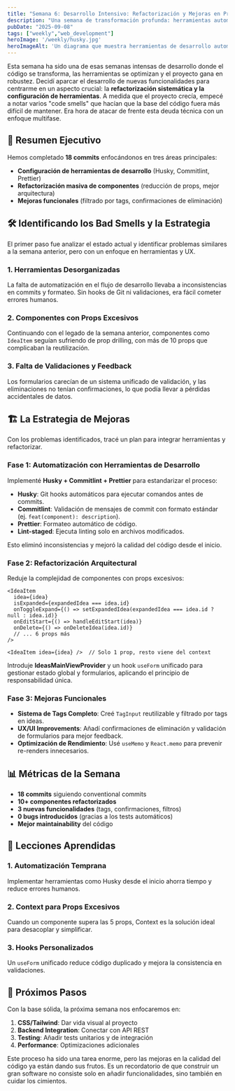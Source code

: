 ```yaml
---
title: "Semana 6: Desarrollo Intensivo: Refactorización y Mejoras en ProjectOrganizer"
description: "Una semana de transformación profunda: herramientas automatizadas, arquitectura limpia y funcionalidades robustas. De commits estandarizados a componentes optimizados, ProjectOrganizer gana en escalabilidad y mantenibilidad."
pubDate: "2025-09-08"
tags: ["weekly","web_development"]
heroImage: '/weekly/husky.jpg'
heroImageAlt: 'Un diagrama que muestra herramientas de desarrollo automatizadas optimizando el flujo de trabajo'
---
```


Esta semana ha sido una de esas semanas intensas de desarrollo donde el código se transforma, las herramientas se optimizan y el proyecto gana en robustez. Decidí aparcar el desarrollo de nuevas funcionalidades para centrarme en un aspecto crucial: la **refactorización sistemática y la configuración de herramientas**. A medida que el proyecto crecía, empecé a notar varios "code smells" que hacían que la base del código fuera más difícil de mantener. Era hora de atacar de frente esta deuda técnica con un enfoque multifase.

## 🚀 Resumen Ejecutivo

Hemos completado **18 commits** enfocándonos en tres áreas principales:

- **Configuración de herramientas de desarrollo** (Husky, Commitlint, Prettier)
- **Refactorización masiva de componentes** (reducción de props, mejor arquitectura)
- **Mejoras funcionales** (filtrado por tags, confirmaciones de eliminación)

## 🛠️ Identificando los Bad Smells y la Estrategia

El primer paso fue analizar el estado actual y identificar problemas similares a la semana anterior, pero con un enfoque en herramientas y UX.

### 1. Herramientas Desorganizadas

La falta de automatización en el flujo de desarrollo llevaba a inconsistencias en commits y formateo. Sin hooks de Git ni validaciones, era fácil cometer errores humanos.

### 2. Componentes con Props Excesivos

Continuando con el legado de la semana anterior, componentes como `IdeaItem` seguían sufriendo de prop drilling, con más de 10 props que complicaban la reutilización.

### 3. Falta de Validaciones y Feedback

Los formularios carecían de un sistema unificado de validación, y las eliminaciones no tenían confirmaciones, lo que podía llevar a pérdidas accidentales de datos.

## 🏗️ La Estrategia de Mejoras

Con los problemas identificados, tracé un plan para integrar herramientas y refactorizar.

### Fase 1: Automatización con Herramientas de Desarrollo

Implementé **Husky + Commitlint + Prettier** para estandarizar el proceso:

- **Husky**: Git hooks automáticos para ejecutar comandos antes de commits.
- **Commitlint**: Validación de mensajes de commit con formato estándar (ej. `feat(component): description`).
- **Prettier**: Formateo automático de código.
- **Lint-staged**: Ejecuta linting solo en archivos modificados.

Esto eliminó inconsistencias y mejoró la calidad del código desde el inicio.

### Fase 2: Refactorización Arquitectural

Reduje la complejidad de componentes con props excesivos:

````tsx
<IdeaItem 
  idea={idea}
  isExpanded={expandedIdea === idea.id}
  onToggleExpand={() => setExpandedIdea(expandedIdea === idea.id ? null : idea.id)}
  onEditStart={() => handleEditStart(idea)}
  onDelete={() => onDeleteIdea(idea.id)}
  // ... 6 props más
/>
````

````tsx
<IdeaItem idea={idea} />  // Solo 1 prop, resto viene del context
````

Introduje **IdeasMainViewProvider** y un hook `useForm` unificado para gestionar estado global y formularios, aplicando el principio de responsabilidad única.

### Fase 3: Mejoras Funcionales

- **Sistema de Tags Completo**: Creé `TagInput` reutilizable y filtrado por tags en ideas.
- **UX/UI Improvements**: Añadí confirmaciones de eliminación y validación de formularios para mejor feedback.
- **Optimización de Rendimiento**: Usé `useMemo` y `React.memo` para prevenir re-renders innecesarios.

## 📊 Métricas de la Semana

- **18 commits** siguiendo conventional commits
- **10+ componentes refactorizados**
- **3 nuevas funcionalidades** (tags, confirmaciones, filtros)
- **0 bugs introducidos** (gracias a los tests automáticos)
- **Mejor maintainability** del código

## 🎯 Lecciones Aprendidas

### 1. Automatización Temprana

Implementar herramientas como Husky desde el inicio ahorra tiempo y reduce errores humanos.

### 2. Context para Props Excesivos

Cuando un componente supera las 5 props, Context es la solución ideal para desacoplar y simplificar.

### 3. Hooks Personalizados

Un `useForm` unificado reduce código duplicado y mejora la consistencia en validaciones.

## 🚀 Próximos Pasos

Con la base sólida, la próxima semana nos enfocaremos en:

1. **CSS/Tailwind**: Dar vida visual al proyecto
2. **Backend Integration**: Conectar con API REST
3. **Testing**: Añadir tests unitarios y de integración
4. **Performance**: Optimizaciones adicionales

Este proceso ha sido una tarea enorme, pero las mejoras en la calidad del código ya están dando sus frutos. Es un recordatorio de que construir un gran software no consiste solo en añadir funcionalidades, sino también en cuidar los cimientos.
